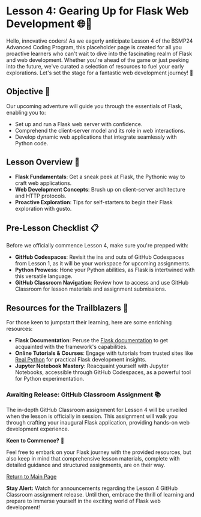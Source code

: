 # Lesson 4: Gearing Up for Flask Web Development 🌐💼    
     
Hello, innovative coders! As we eagerly anticipate Lesson 4 of the BSMP24 Advanced Coding Program, this placeholder page is created for all you proactive learners who can't wait to dive into the fascinating realm of Flask and web development. Whether you're ahead of the game or just peeking into the future, we've curated a selection of resources to fuel your early explorations. Let's set the stage for a fantastic web development journey! 🚀    
     
## Objective 🎯    
     
Our upcoming adventure will guide you through the essentials of Flask, enabling you to:    
     
- Set up and run a Flask web server with confidence.    
- Comprehend the client-server model and its role in web interactions.    
- Develop dynamic web applications that integrate seamlessly with Python code.    
     
## Lesson Overview 📖    
     
- **Flask Fundamentals**: Get a sneak peek at Flask, the Pythonic way to craft web applications.    
- **Web Development Concepts**: Brush up on client-server architecture and HTTP protocols.    
- **Proactive Exploration**: Tips for self-starters to begin their Flask exploration with gusto.    
     
## Pre-Lesson Checklist 📋    
     
Before we officially commence Lesson 4, make sure you're prepped with:    
     
- **GitHub Codespaces**: Revisit the ins and outs of GitHub Codespaces from Lesson 1, as it will be your workspace for upcoming assignments.    
- **Python Prowess**: Hone your Python abilities, as Flask is intertwined with this versatile language.    
- **GitHub Classroom Navigation**: Review how to access and use GitHub Classroom for lesson materials and assignment submissions.    
     
## Resources for the Trailblazers 🚀    
     
For those keen to jumpstart their learning, here are some enriching resources:    
     
- **Flask Documentation**: Peruse the [Flask documentation](https://flask.palletsprojects.com/) to get acquainted with the framework's capabilities.    
- **Online Tutorials & Courses**: Engage with tutorials from trusted sites like [Real Python](https://realpython.com/) for practical Flask development insights.    
- **Jupyter Notebook Mastery**: Reacquaint yourself with Jupyter Notebooks, accessible through GitHub Codespaces, as a powerful tool for Python experimentation.    
     
### Awaiting Release: GitHub Classroom Assignment 📚    
     
The in-depth GitHub Classroom assignment for Lesson 4 will be unveiled when the lesson is officially in session. This assignment will walk you through crafting your inaugural Flask application, providing hands-on web development experience.    
     
**Keen to Commence?** 🌟    
     
Feel free to embark on your Flask journey with the provided resources, but also keep in mind that comprehensive lesson materials, complete with detailed guidance and structured assignments, are on their way.    
     
[Return to Main Page](https://github.com/BSMP-Coders/lesson4_flask_basics)    
     
**Stay Alert:** Watch for announcements regarding the Lesson 4 GitHub Classroom assignment release. Until then, embrace the thrill of learning and prepare to immerse yourself in the exciting world of Flask web development!
